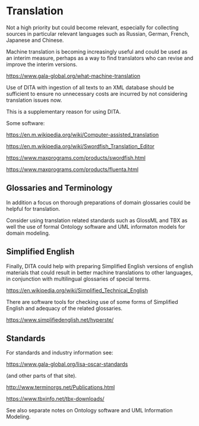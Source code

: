 # Translation

Not a high priority but could become relevant, especially for collecting sources in particular relevant languages such as Russian, German, French, Japanese and Chinese.

Machine translation is becoming increasingly useful and could be used as an interim measure, perhaps as a way to find translators who can revise and improve the interim versions.

https://www.gala-global.org/what-machine-translation

Use of DITA with ingestion of all texts to an XML database should be sufficient to ensure no unnecessary costs are incurred by not considering translation issues now.

This is a supplementary reason for using DITA.

Some software:

https://en.m.wikipedia.org/wiki/Computer-assisted_translation

https://en.m.wikipedia.org/wiki/Swordfish_Translation_Editor

https://www.maxprograms.com/products/swordfish.html

https://www.maxprograms.com/products/fluenta.html


## Glossaries and Terminology

In addition a focus on thorough preparations of domain glossaries could be helpful for translation.

Consider using translation related standards such as GlossML and TBX as well the use of formal Ontology software and UML informaton models for domain modeling.

## Simplified English

Finally, DITA could help with preparing Simplified English versions of english materials that could result in better machine translations to other languages, in conjunction with multilingual glossaries of special terms.

https://en.wikipedia.org/wiki/Simplified_Technical_English

There are software tools for checking use of some forms of Simplified English and adequacy of the related glossaries.

https://www.simplifiedenglish.net/hyperste/


## Standards

For standards and industry information see:

https://www.gala-global.org/lisa-oscar-standards

(and other parts of that site).

http://www.terminorgs.net/Publications.html

https://www.tbxinfo.net/tbx-downloads/

See also separate notes on Ontology software and UML Information Modeling.
